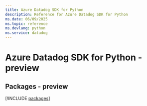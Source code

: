 ```yaml
---
title: Azure Datadog SDK for Python
description: Reference for Azure Datadog SDK for Python
ms.date: 06/09/2025
ms.topic: reference
ms.devlang: python
ms.service: datadog
---
```

# Azure Datadog SDK for Python - preview
## Packages - preview
[!INCLUDE [packages](datadog-index.md)]